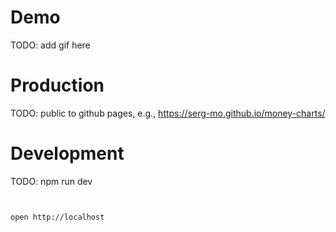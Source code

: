# Demo
TODO: add gif here

# Production
TODO: public to github pages, e.g., https://serg-mo.github.io/money-charts/

# Development
TODO: npm run dev
```


open http://localhost
```

